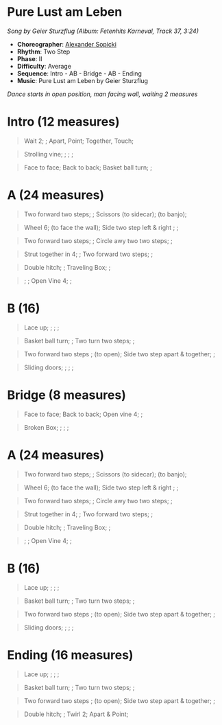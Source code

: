 # Pure Lust am Leben
*Song by Geier Sturzflug (Album: Fetenhits Karneval, Track 37, 3:24)*

* **Choreographer**: [Alexander Sopicki](mailto:cuesheets@gmx.net "cuesheets@gmx.net")
* **Rhythm**: Two Step
* **Phase**: II
* **Difficulty**: Average
* **Sequence**: Intro - AB - Bridge - AB - Ending
* **Music**: Pure Lust am Leben by Geier Sturzflug

*Dance starts in open position, man facing wall, waiting 2 measures*


# Intro (12 measures)

> Wait 2; ; Apart, Point; Together, Touch;

> Strolling vine; ; ; ;

> Face to face; Back to back; Basket ball turn; ;

# A (24 measures)

> Two forward two steps; ; Scissors (to sidecar); (to banjo);

> Wheel 6; (to face the wall); Side two step left & right ; ;

> Two forward two steps; ; Circle awy two two steps; ;

> Strut together in 4; ; Two forward two steps; ;

> Double hitch; ; Traveling Box; ;

> ; ; Open Vine 4; ;

# B (16)

> Lace up; ; ; ;

> Basket ball turn; ; Two turn two steps; ;

> Two forward two steps ; (to open); Side two step apart & together; ;

> Sliding doors; ; ; ;

# Bridge (8 measures)

> Face to face; Back to back; Open vine 4; ;

> Broken Box; ; ; ;

# A (24 measures)

> Two forward two steps; ; Scissors (to sidecar); (to banjo);

> Wheel 6; (to face the wall); Side two step left & right ; ;

> Two forward two steps; ; Circle awy two two steps; ;

> Strut together in 4; ; Two forward two steps; ;

> Double hitch; ; Traveling Box; ;

> ; ; Open Vine 4; ;

# B (16)

> Lace up; ; ; ;

> Basket ball turn; ; Two turn two steps; ;

> Two forward two steps ; (to open); Side two step apart & together; ;

> Sliding doors; ; ; ;

# Ending (16 measures)

> Lace up; ; ; ;

> Basket ball turn; ; Two turn two steps; ;

> Two forward two steps ; (to open); Side two step apart & together; ;

> Double hitch; ; Twirl 2; Apart & Point;
